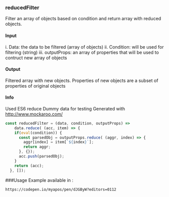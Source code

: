 ### reducedFilter

Filter an array of objects based on condition and return array with reduced objects.

#### Input

i. Data: the data to be filtered (array of objects) 
ii. Condition: will be used for filtering (string) 
iii. outputProps: an array of properties that will be used to contruct new array of objects 

#### Output

Filtered array with new objects. Properties of new objects are a subset of
properties of original objects 

#### Info

Used ES6 reduce 
Dummy data for testing 
Generated with http://www.mockaroo.com/ 

```js
const reducedFilter = (data, condition, outputProps) => 
    data.reduce( (acc, item) => {
    if(eval(condition)) {
      const parsedObj = outputProps.reduce( (aggr, index) => {
        aggr[index] = item[`${index}`];
        return aggr;
      }, {});
      acc.push(parsedObj); 
    } 
    return (acc);
  }, []);
```
###Usage Example available in :

`https://codepen.io/myapos/pen/dJGByW?editors=0112`

